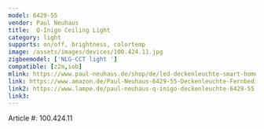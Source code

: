 ```yaml
---
model: 6429-55
vendor: Paul Neuhaus 
title:  Q-Inigo Ceiling Light
category: light
supports: on/off, brightness, colortemp
image: /assets/images/devices/100.424.11.jpg
zigbeemodel: ['NLG-CCT light ']
compatible: [z2m,iob]
mlink: https://www.paul-neuhaus.de/shop/de/led-deckenleuchte-smart-home-alexa-tauglich-100-424-11.html
link: https://www.amazon.de/Paul-Neuhaus-6429-55-Deckenleuchte-Fernbedienung/dp/B01LREQN9Y
link2: https://www.lampe.de/paul-neuhaus-q-inigo-deckenleuchte-6429-55.html
link3: 
---
```

Article #: 100.424.11  



